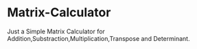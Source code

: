 # Matrix-Calculator
Just a Simple Matrix Calculator for Addition,Substraction,Multiplication,Transpose and Determinant.
